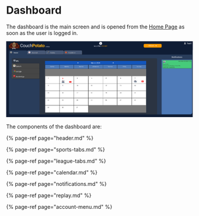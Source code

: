 # Dashboard

The dashboard is the main screen and is opened from the [Home Page](../home-page.md) as soon as the user is logged in.

![](../../../.gitbook/assets/image%20%2814%29.png)

The components of the dashboard are:

{% page-ref page="header.md" %}

{% page-ref page="sports-tabs.md" %}

{% page-ref page="league-tabs.md" %}

{% page-ref page="calendar.md" %}

{% page-ref page="notifications.md" %}

{% page-ref page="replay.md" %}

{% page-ref page="account-menu.md" %}

